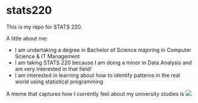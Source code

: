 # stats220

This is my repo for STATS 220. 

A little about me:

- I am undertaking a degree in Bachelor of Science majoring in Computer Science & IT Management 
- I am taking STATS 220 because I am doing a minor in Data Analysis and am very interested in that field!
- I am interested in learning about how to identify patterns in the real world using statistical programming

A meme that captures how I currently feel about my university studies is ![](https://media.tenor.com/i5TRPkSTPrwAAAAM/chenongyun-cat.gif)
